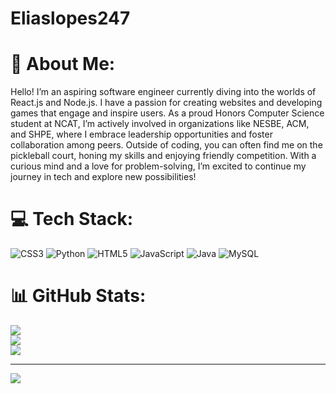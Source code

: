 # Eliaslopes247
# 💫 About Me:
Hello! I’m an aspiring software engineer currently diving into the worlds of React.js and Node.js. I have a passion for creating websites and developing games that engage and inspire users. As a proud Honors Computer Science student at NCAT, I’m actively involved in organizations like NESBE, ACM, and SHPE, where I embrace leadership opportunities and foster collaboration among peers. Outside of coding, you can often find me on the pickleball court, honing my skills and enjoying friendly competition. With a curious mind and a love for problem-solving, I’m excited to continue my journey in tech and explore new possibilities!


# 💻 Tech Stack:
![CSS3](https://img.shields.io/badge/css3-%231572B6.svg?style=for-the-badge&logo=css3&logoColor=white) ![Python](https://img.shields.io/badge/python-3670A0?style=for-the-badge&logo=python&logoColor=ffdd54) ![HTML5](https://img.shields.io/badge/html5-%23E34F26.svg?style=for-the-badge&logo=html5&logoColor=white) ![JavaScript](https://img.shields.io/badge/javascript-%23323330.svg?style=for-the-badge&logo=javascript&logoColor=%23F7DF1E) ![Java](https://img.shields.io/badge/java-%23ED8B00.svg?style=for-the-badge&logo=openjdk&logoColor=white) ![MySQL](https://img.shields.io/badge/mysql-4479A1.svg?style=for-the-badge&logo=mysql&logoColor=white)
# 📊 GitHub Stats:
![](https://github-readme-stats.vercel.app/api?username=Eliaslopes248&theme=dark&hide_border=false&include_all_commits=false&count_private=false)<br/>
![](https://github-readme-streak-stats.herokuapp.com/?user=Eliaslopes248&theme=dark&hide_border=false)<br/>
![](https://github-readme-stats.vercel.app/api/top-langs/?username=Eliaslopes248&theme=dark&hide_border=false&include_all_commits=false&count_private=false&layout=compact)

---
[![](https://visitcount.itsvg.in/api?id=Eliaslopes248&icon=0&color=0)](https://visitcount.itsvg.in)

<!-- Proudly created with GPRM ( https://gprm.itsvg.in ) -->
